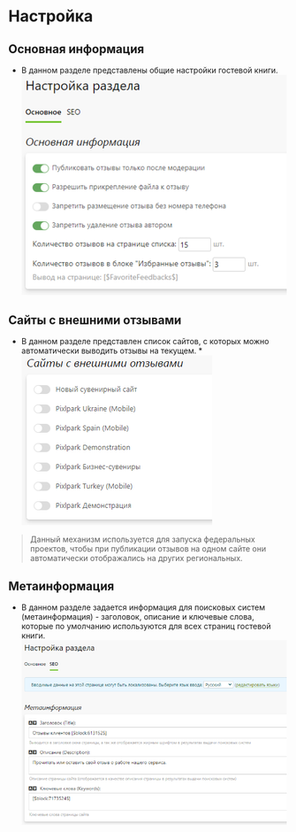 # Настройка

## Основная информация
* В данном разделе представлены общие настройки гостевой книги.
![](../_media/feedback/settings-general.png)

## Сайты с внешними отзывами
* В данном разделе представлен список сайтов, с которых можно автоматически выводить отзывы на текущем. 
*![](../_media/feedback/settings-websites.png)
> Данный механизм используется для запуска федеральных проектов, чтобы при публикации отзывов на одном сайте они автоматически отображались на других региональных.

## Метаинформация
* В данном разделе задается информация для поисковых систем (метаинформация) - заголовок, описание и ключевые слова, которые по умолчанию используются для всех страниц гостевой книги.
![](../_media/feedback/settings-seo.png)